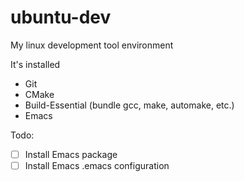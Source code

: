 # ubuntu-dev

My linux development tool environment

It's installed

- Git
- CMake
- Build-Essential (bundle gcc, make, automake, etc.)
- Emacs

Todo:

- [ ] Install Emacs package
- [ ] Install Emacs .emacs configuration
